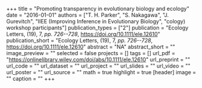 +++
title = "Promoting transparency in evolutionary biology and ecology"
date = "2016-01-01"
authors = ["T. H. Parker", "S. Nakagawa", "J. Gurevitch", "IIEE (Improving Inference in Evolutionary Biology", "cology) workshop participants"]
publication_types = ["2"]
publication = "Ecology Letters, (19), 7, _pp. 726--728_, https://doi.org/10.1111/ele.12610"
publication_short = "Ecology Letters, (19), 7, _pp. 726--728_, https://doi.org/10.1111/ele.12610"
abstract = "NA"
abstract_short = ""
image_preview = ""
selected = false
projects = []
tags = []
url_pdf = "https://onlinelibrary.wiley.com/doi/abs/10.1111/ele.12610"
url_preprint = ""
url_code = ""
url_dataset = ""
url_project = ""
url_slides = ""
url_video = ""
url_poster = ""
url_source = ""
math = true
highlight = true
[header]
image = ""
caption = ""
+++

